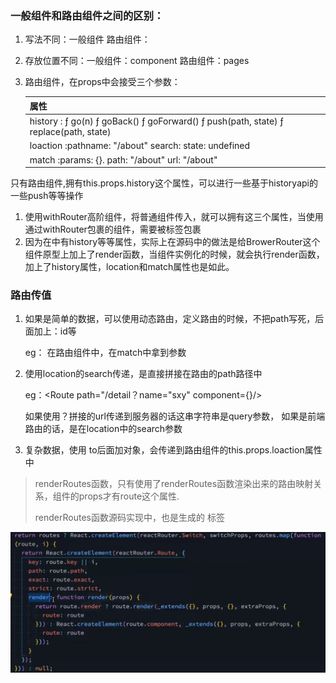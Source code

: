 ### 一般组件和路由组件之间的区别：

1. 写法不同：一般组件<Demo/> 路由组件：<Route path="/demo" component={Demo}>

2. 存放位置不同：一般组件：component 路由组件：pages

3. 路由组件，在props中会接受三个参数：

   | 属性                                                         |      |      |
   | ------------------------------------------------------------ | ---- | ---- |
   | history    : ƒ go(n)   ƒ goBack()  ƒ goForward() ƒ push(path, state) ƒ replace(path, state) |      |      |
   | loaction :pathname: "/about"	search: 		state: undefined |      |      |
   | match    :params: {}.                 path: "/about"	url: "/about" |      |      |

只有路由组件<NavLink>,<Link>拥有this.props.history这个属性，可以进行一些基于historyapi的一些push等等操作

1. 使用withRouter高阶组件，将普通组件传入，就可以拥有这三个属性，当使用通过withRouter包裹的组件，需要被<BrowerRouter>标签包裹
2. 因为在<BrowerRouter>中有history等等属性，实际上在源码中的做法是给BrowerRouter这个组件原型上加上了render函数，当组件实例化的时候，就会执行render函数，加上了history属性，location和match属性也是如此。

### 路由传值

1. 如果是简单的数据，可以使用动态路由，定义路由的时候，不把path写死，后面加上：id等 

   eg： <Route path="/detail/:id" component={}/> 在路由组件中，在match中拿到参数

2. 使用location的search传递，是直接拼接在路由的path路径中

   eg：<Route path="/detail？name="sxy" component={}/> 

   如果使用？拼接的url传递到服务器的话这串字符串是query参数， 如果是前端路由的话，是在location中的search参数

3. 复杂数据，使用<NavLink to={..}/>  to后面加对象，会传递到路由组件的this.props.loaction属性中



> renderRoutes函数，只有使用了renderRoutes函数渲染出来的路由映射关系，组件的props才有route这个属性.
>
> renderRoutes函数源码实现中，也是生成的<Switch/> <Route/>标签

<img src="../assets/01.jpg" style="width:600px"/>